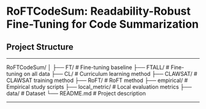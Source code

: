 # RoFTCodeSum: Readability-Robust Fine-Tuning for Code Summarization

## Project Structure

---

RoFTCodeSum/
│
├── FT/              # Fine-tuning baseline
├── FTALL/           # Fine-tuning on all data
├── CL/              # Curriculum learning method
├── CLAWSAT/         # CLAWSAT training method
├── RoFT/            # RoFT method
├── empirical/       # Empirical study scripts
├── local_metric/    # Local evaluation metrics
├── data/            # Dataset
└── README.md        # Project description

---

